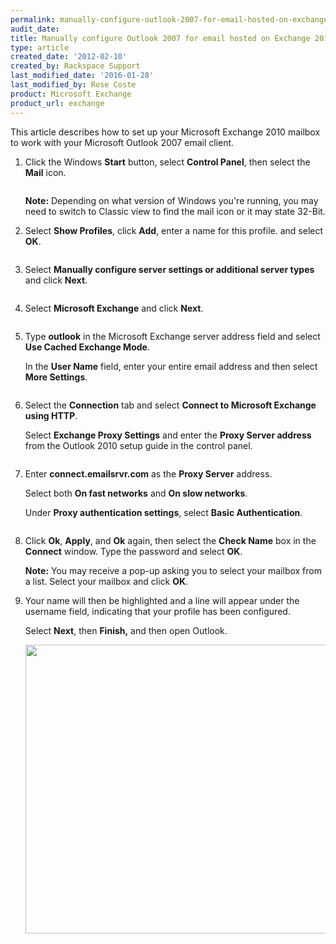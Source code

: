 ```yaml
---
permalink: manually-configure-outlook-2007-for-email-hosted-on-exchange-2010/
audit_date:
title: Manually configure Outlook 2007 for email hosted on Exchange 2010
type: article
created_date: '2012-02-10'
created_by: Rackspace Support
last_modified_date: '2016-01-28'
last_modified_by: Rose Coste
product: Microsoft Exchange
product_url: exchange
---
```


This article describes how to set up your
Microsoft Exchange 2010 mailbox
to work with your
Microsoft Outlook 2007 email client.

1. Click the Windows **Start** button, select **Control Panel**, then select the
   **Mail** icon.

   <img src="{% asset_path exchange/manually-configure-outlook-2007-for-email-hosted-on-exchange-2010/(E%26A)Outlook2010ExchangeTwo.png %}" alt="" />

   **Note:** Depending on what version of Windows you're running, you may need
   to switch to Classic view to find the mail icon or it may state 32-Bit.

2. Select **Show Profiles**, click **Add**, enter a name for this
   profile. and select **OK**.

   <img src="{% asset_path exchange/manually-configure-outlook-2007-for-email-hosted-on-exchange-2010/(E%26A)Outlook2010Exchange4.png %}" alt="" />

3. Select **Manually configure server settings or
   additional server types** and click **Next**.

   <img src="{% asset_path exchange/manually-configure-outlook-2007-for-email-hosted-on-exchange-2010/(E%26A)Outlook2010Exchange50.png %}" alt="" />

4. Select **Microsoft Exchange** and click
   **Next**.

   <img src="{% asset_path exchange/manually-configure-outlook-2007-for-email-hosted-on-exchange-2010/(E%26A)Outlook2010Exchange6.png %}" alt="" />

5. Type **outlook** in the Microsoft Exchange server address field and
   select **Use Cached Exchange Mode**.

   In the **User Name** field, enter
   your entire email address and then select **More Settings**.

   <img src="{% asset_path exchange/manually-configure-outlook-2007-for-email-hosted-on-exchange-2010/(E%26A)Outlook2010WithExchange2010.png %}" alt="" />

6. Select the **Connection** tab and select
   **Connect to Microsoft Exchange using HTTP**.

   Select
   **Exchange Proxy Settings** and enter the **Proxy
   Server address**
   from the Outlook 2010 setup guide in the control panel.

   <img src="{% asset_path exchange/manually-configure-outlook-2007-for-email-hosted-on-exchange-2010/(E%26A)Outlook2010Exchange8.png %}" alt="" />

7. Enter **connect.emailsrvr.com** as the **Proxy Server** address.

   Select both **On fast networks** and **On slow networks**.

   Under **Proxy authentication settings**, select **Basic Authentication**.

   <img src="{% asset_path exchange/manually-configure-outlook-2007-for-email-hosted-on-exchange-2010/(E%26A)Outlook2010WithExchange20102.png %}" alt="" />

8. Click **Ok**, **Apply**, and **Ok** again, then select the
   **Check Name** box in the **Connect** window. Type the password
   and select **OK**.

   **Note:** You may receive a pop-up asking you to select your mailbox from a
   list. Select your mailbox and click **OK**.

9. Your name will then be highlighted and a line will appear under
   the username field, indicating that your profile has been configured.

   Select **Next**, then **Finish,** and then open Outlook.

   <img src="{% asset_path exchange/manually-configure-outlook-2007-for-email-hosted-on-exchange-2010/image8.png %}" width="672" height="462" />
